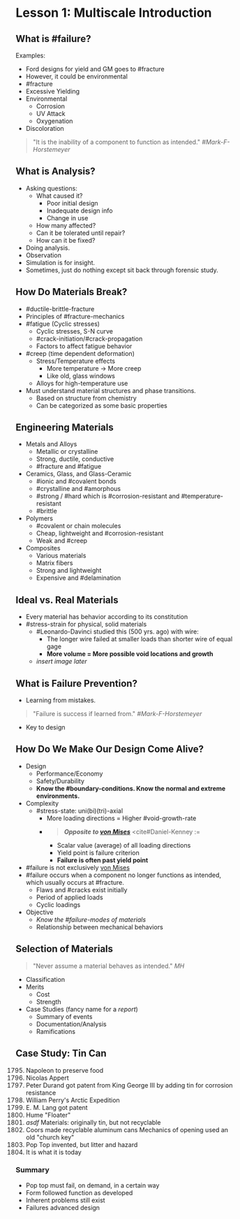 # Lesson 1: Multiscale Introduction

## What is #failure?
Examples:
- Ford designs for yield and GM goes to #fracture
- However, it could be environmental
- #fracture
- Excessive Yielding
- Environmental
  - Corrosion
  - UV Attack
  - Oxygenation
- Discoloration

>"It is the inability of a component to function as intended." <cite> #Mark-F-Horstemeyer

## What is Analysis?
- Asking questions:
  - What caused it?
    - Poor initial design
    - Inadequate design info
    - Change in use
  - How many affected?
  - Can it be tolerated until repair?
  - How can it be fixed?
- Doing analysis.
- Observation
- Simulation is for insight.
- Sometimes, just do nothing except sit back through forensic study.

## How Do Materials Break?
- #ductile-brittle-fracture
- Principles of #fracture-mechanics
- #fatigue (Cyclic stresses)
  - Cyclic stresses, S-N curve
  - #crack-initiation/#crack-propagation
  - Factors to affect fatigue behavior
- #creep (time dependent deformation)
  - Stress/Temperature effects 
    - More temperature -> More creep
    - Like old, glass windows
  - Alloys for high-temperature use
- Must understand material structures and phase transitions.
  - Based on structure from chemistry
  - Can be categorized as some basic properties



## Engineering Materials
- Metals and Alloys
  - Metallic or crystalline
  - Strong, ductile, conductive
  - #fracture and #fatigue
- Ceramics, Glass, and Glass-Ceramic
  - #ionic and #covalent bonds
  - #crystalline and #amorphous
  - #strong / #hard which is #corrosion-resistant and #temperature-resistant
  - #brittle
- Polymers
  - #covalent or chain molecules
  - Cheap, lightweight and #corrosion-resistant
  - Weak and #creep
- Composites
  - Various materials
  - Matrix fibers
  - Strong and lightweight
  - Expensive and #delamination



## Ideal vs. Real Materials
- Every material has behavior according to its constitution
- #stress-strain for physical, solid materials
  - #Leonardo-Davinci studied this (500 yrs. ago) with wire:
    - The longer wire failed at smaller loads than shorter wire of equal gage
    - **More volume = More possible void locations and growth**
  - _insert image later_



## What is Failure Prevention?
- Learning from mistakes.
>"Failure is success if learned from." <cite> #Mark-F-Horstemeyer
- Key to design



## How Do We Make Our Design Come Alive?
- Design
  - Performance/Economy
  - Safety/Durability
  - **Know the #boundary-conditions. Know the normal and extreme environments.**
- Complexity
  - #stress-state: uni(bi)(tri)-axial
    - More loading directions = Higher #void-growth-rate
    - >_**Opposite to [von Mises](https://en.wikipedia.org/wiki/Von_Mises_yield_criterion)**_ <cite#Daniel-Kenney :=
      - Scalar value (average) of all loading directions
      - Yield point is failure criterion
      - **Failure is often past yield point**
- #failure is not exclusively [von Mises](../engr-727-001-advanced-mechanics-of-materials/distortion-energy-theory-von-mises.md)
- #failure occurs when a component no longer functions as intended, which usually occurs at #fracture.
  - Flaws and #cracks exist initially
  - Period of applied loads
  - Cyclic loadings
- Objective
  - *Know the #failure-modes of materials*
  - Relationship between mechanical behaviors



## Selection of Materials
>"Never assume a material behaves as intended." <cite> MH
- Classification
- Merits
  - Cost
  - Strength
- Case Studies (fancy name for a _report_)
  - Summary of events
  - Documentation/Analysis
  - Ramifications



## Case Study: Tin Can
1795. Napoleon to preserve food
1809. Nicolas Appert
1810. Peter Durand got patent from King George III by adding tin for corrosion resistance
1824. William Perry's Arctic Expedition
1866. E. M. Lang got patent
1876. Hume "Floater"
1890. _asdf_
Materials: originally tin, but not recyclable
1891. Coors made recyclable aluminum cans
Mechanics of opening used an old "church key"
1963. Pop Top invented, but litter and hazard
1975. It is what it is today



### Summary
- Pop top must fail, on demand, in a certain way
- Form followed function as developed
- Inherent problems still exist
- Failures advanced design